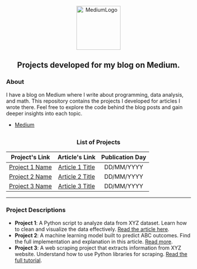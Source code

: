 <p align="center">
  <a href="https://github.com/marcoshsq/MediumProjects">
    <img src="https://encrypted-tbn0.gstatic.com/images?q=tbn:ANd9GcQBzW60RamOD0We009apNQdTLYSTEzD-4zXpIeuybPO4dxE9BIi6sld3FOIecjHQ4pAiEc&usqp=CAU" alt="MediumLogo" width="120" height="120">
  </a>
</p>
<h2 align="center">Projects developed for my blog on Medium.</h2>
</div>

<h3>About</h3>

I have a blog on Medium where I write about programming, data analysis, and math. This repository contains the projects I developed for articles I wrote there. Feel free to explore the code behind the blog posts and gain deeper insights into each topic.

- [Medium](https://medium.com/@marcoshsq)

## 

<h3 align="center">List of Projects</h3>

<div align="center">

Project's Link | Article's Link | Publication Day
:--: | :--: | :--:
[Project 1 Name](#) | [Article 1 Title](#) | DD/MM/YYYY
[Project 2 Name](#) | [Article 2 Title](#) | DD/MM/YYYY
[Project 3 Name](#) | [Article 3 Title](#) | DD/MM/YYYY

</div>

---

<h3>Project Descriptions</h3>

- **Project 1**: A Python script to analyze data from XYZ dataset. Learn how to clean and visualize the data effectively. [Read the article here](#).
- **Project 2**: A machine learning model built to predict ABC outcomes. Find the full implementation and explanation in this article. [Read more](#).
- **Project 3**: A web scraping project that extracts information from XYZ website. Understand how to use Python libraries for scraping. [Read the full tutorial](#).

